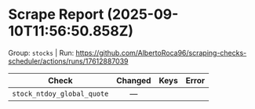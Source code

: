 # Scrape Report (2025-09-10T11:56:50.858Z)

Group: `stocks`  |  Run: https://github.com/AlbertoRoca96/scraping-checks-scheduler/actions/runs/17612887039

| Check | Changed | Keys | Error |
|---|:---:|:--|:--|
| `stock_ntdoy_global_quote` | — |  |  |
